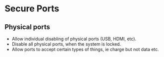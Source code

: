 # Secure Ports
## Physical ports
- Allow individual disabling of physical ports (USB, HDMI, etc).
- Disable all physical ports, when the system is locked.
- Allow ports to accept certain types of things, ie charge but not data etc.